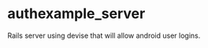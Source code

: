 authexample_server
==================

Rails server using devise that will allow android user logins.
